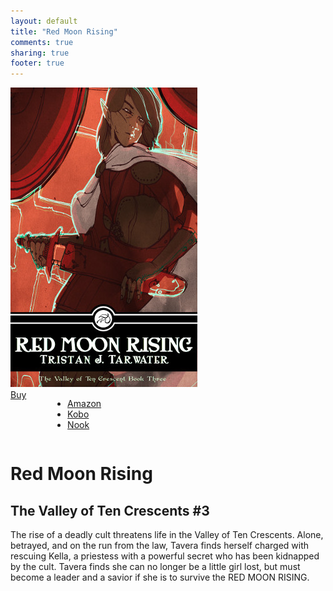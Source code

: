 ```yaml
---
layout: default
title: "Red Moon Rising"
comments: true
sharing: true
footer: true
---
```


<div class="row spotlight">
   <div class="small-12 medium-4 text-center left spotlight-left">
<img src="/images/books/red-moon-rising.jpg" alt="Red Moon Rising book cover" title="Red Moon Rising" class="spotlight-cover box-shadow">
  <div class="small-12 columns">
   <a href="#" data-dropdown="drop" class="button radius dropdown sales-large">Buy</a><br>
<ul id="drop" data-dropdown-content class="f-dropdown text-left">
  <li><a href="http://www.amazon.com/dp/B00HE5I1BE/?tag=bathelup-20">Amazon</a></li>
  <li><a href="http://store.kobobooks.com/en-US/ebook/red-moon-rising-3">Kobo</a></li>
  <li><a href="http://www.barnesandnoble.com/w/red-moon-rising-tristan-j-tarwater/1117739917">Nook</a></li>
</ul>
  </div>
   </div>
   <div class="small-12 medium-8 spotlight-blurb right">
   <h1>Red Moon Rising</h1>
   <h2 class="subheader">The Valley of Ten Crescents #3</h2>
   <p>The rise of a deadly cult threatens life in the Valley of Ten Crescents. Alone, betrayed, and on the run from the law, Tavera finds herself charged with rescuing Kella, a priestess with a powerful secret who has been kidnapped by the cult. Tavera finds she can no longer be a little girl lost, but must become a leader and a savior if she is to survive the RED MOON RISING.  </p>
   </div>
  </div>
  </div>
